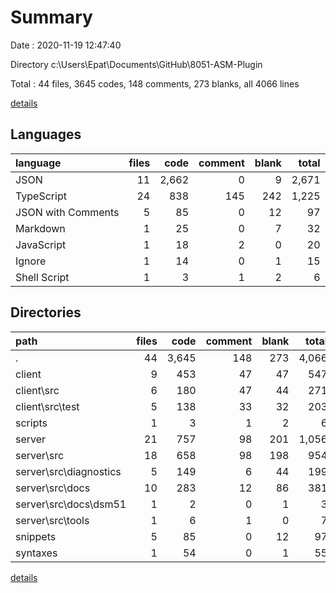 # Summary

Date : 2020-11-19 12:47:40

Directory c:\Users\Epat\Documents\GitHub\8051-ASM-Plugin

Total : 44 files,  3645 codes, 148 comments, 273 blanks, all 4066 lines

[details](details.md)

## Languages
| language | files | code | comment | blank | total |
| :--- | ---: | ---: | ---: | ---: | ---: |
| JSON | 11 | 2,662 | 0 | 9 | 2,671 |
| TypeScript | 24 | 838 | 145 | 242 | 1,225 |
| JSON with Comments | 5 | 85 | 0 | 12 | 97 |
| Markdown | 1 | 25 | 0 | 7 | 32 |
| JavaScript | 1 | 18 | 2 | 0 | 20 |
| Ignore | 1 | 14 | 0 | 1 | 15 |
| Shell Script | 1 | 3 | 1 | 2 | 6 |

## Directories
| path | files | code | comment | blank | total |
| :--- | ---: | ---: | ---: | ---: | ---: |
| . | 44 | 3,645 | 148 | 273 | 4,066 |
| client | 9 | 453 | 47 | 47 | 547 |
| client\src | 6 | 180 | 47 | 44 | 271 |
| client\src\test | 5 | 138 | 33 | 32 | 203 |
| scripts | 1 | 3 | 1 | 2 | 6 |
| server | 21 | 757 | 98 | 201 | 1,056 |
| server\src | 18 | 658 | 98 | 198 | 954 |
| server\src\diagnostics | 5 | 149 | 6 | 44 | 199 |
| server\src\docs | 10 | 283 | 12 | 86 | 381 |
| server\src\docs\dsm51 | 1 | 2 | 0 | 1 | 3 |
| server\src\tools | 1 | 6 | 1 | 0 | 7 |
| snippets | 5 | 85 | 0 | 12 | 97 |
| syntaxes | 1 | 54 | 0 | 1 | 55 |

[details](details.md)